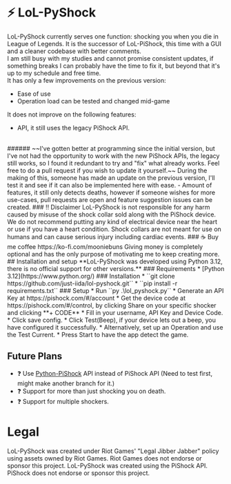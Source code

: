 # ⚡ LoL-PyShock
LoL-PyShock currently serves one function: shocking you when you die in League of Legends. It is the successor of LoL-PiShock, this time with a GUI and a cleaner codebase with better comments.
<br>
I am still busy with my studies and cannot promise consistent updates, if something breaks I can probably have the time to fix it, but beyond that it's up to my schedule and free time.
<br>
It has only a few improvements on the previous version:
- Ease of use
 - Operation load can be tested and changed mid-game 


It does not improve on the following features:
- API, it still uses the legacy PiShock API. 
<br>
###### ~~I've gotten better at programming since the initial version, but I've not had the opportunity to work with the new PiShock APIs, the legacy still works, so I found it redundant to try and "fix" what already works. Feel free to do a pull request if you wish to update it yourself.~~ During the making of this, someone has made an update on the previous version, I'll test it and see if it can also be implemented here with ease.
- Amount of features, it still only detects deaths, however if someone wishes for more use-cases, pull requests are open and feature suggestion issues can be created.
### ‼️ Disclaimer
LoL-PyShock is not responsible for any harm caused by misuse of the shock collar sold along with the PiShock device. We do not recommend putting any kind of electrical device near the heart or use if you have a heart condition. Shock collars are not meant for use on humans and can cause serious injury including cardiac events.
### ☕ Buy me coffee
https://ko-fi.com/mooniebuns
Giving money is completely optional and has the only purpose of motivating me to keep creating more.
## Installation and setup
**LoL-PyShock was developed using Python 3.12, there is no official support for other versions.**
### Requirements
* [Python 3.12](https://www.python.org/)
### Installation
* ``git clone https://github.com/just-iida/lol-pyshock.git``
* ``pip install -r requirements.txt``
### Setup
* Run ``py .\lol_pyshock.py``
* Generate an API Key at https://pishock.com/#/account
* Get the device code at https://pishock.com/#/control, by clicking Share on your specific shocker and clicking **+ CODE**
* Fill in your username, API Key and Device Code.
* Click save config.
* Click Test(Beep), if your device lets out a beep, you have configured it successfully.
* Alternatively, set up an Operation and use the Test Current.
* Press Start to have the app detect the game.

## Future Plans
* ❓ Use [Python-PiShock](https://python-pishock.readthedocs.io/) API instead of PiShock API (Need to test first, might make another branch for it.)
* ❓ Support for more than just shocking you on death.
* ❓ Support for multiple shockers.

# Legal
LoL-PyShock was created under Riot Games' "Legal Jibber Jabber" policy using assets owned by Riot Games.  Riot Games does not endorse or sponsor this project.
LoL-PyShock was created using the PiShock API. PiShock does not endorse or sponsor this project.
